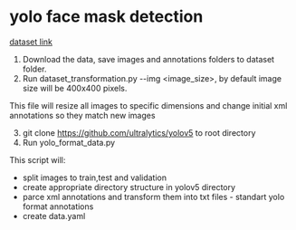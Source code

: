 # yolo face mask detection
<a href='https://www.kaggle.com/andrewmvd/face-mask-detection' target="_blank">dataset link</a>

1. Download the data, save images and annotations folders to dataset folder.
2. Run dataset_transformation.py --img <image_size>, by default image size will be 400x400 pixels.

This file will resize all images to specific dimensions and change initial xml annotations so they match new images

3. git clone https://github.com/ultralytics/yolov5 to root directory
4. Run yolo_format_data.py

This script will:
 - split images to train,test and validation
 - create appropriate directory structure in yolov5 directory
 - parce xml annotations and transform them into txt files - standart yolo format annotations
 - create data.yaml
